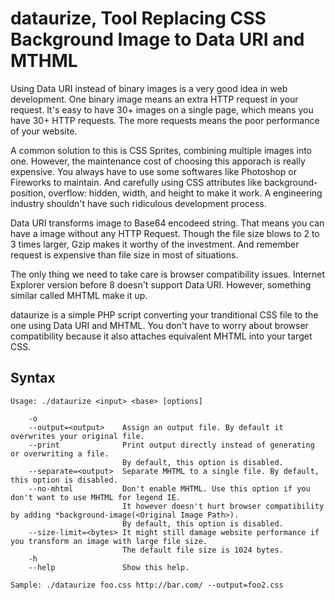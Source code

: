 dataurize, Tool Replacing CSS Background Image to Data URI and MTHML 
=====================================================================

Using Data URI instead of binary images is a very good idea in web development.
One binary image means an extra HTTP request in your request.
It's easy to have 30+ images on a single page, which means you have 30+ HTTP requests.
The more requests means the poor performance of your website. 

A common solution to this is CSS Sprites, combining multiple images into one.
However, the maintenance cost of choosing this apporach is really expensive. 
You always have to use some softwares like Photoshop or Fireworks to maintain.
And carefully using CSS attributes like background-position, overflow: hidden, width, and height to make it work.
A engineering industry shouldn't have such ridiculous development process.

Data URI transforms image to Base64 encodeed string.
That means you can have a image without any HTTP Request.
Though the file size blows to 2 to 3 times larger, Gzip makes it worthy of the investment.
And remember request is expensive than file size in most of situations.

The only thing we need to take care is browser compatibility issues.
Internet Explorer version before 8 doesn't support Data URI.
However, something similar called MHTML make it up.

dataurize is a simple PHP script converting your tranditional CSS file to 
the one using Data URI and MHTML.  You don't have to worry about browser compatibility
because it also attaches equivalent MHTML into your target CSS.

Syntax
------

    Usage: ./dataurize <input> <base> [options]

        -o
        --output=<output>    Assign an output file. By default it overwrites your original file.
        --print              Print output directly instead of generating or overwriting a file.
                             By default, this option is disabled.
        --separate=<output>  Separate MHTML to a single file. By default, this option is disabled.
        --no-mhtml           Don't enable MHTML. Use this option if you don't want to use MHTML for legend IE.
                             It however doesn't hurt browser compatibility by adding *background-image(<Original Image Path>).
                             By default, this option is disabled.
        --size-limit=<bytes> It might still damage website performance if you transform an image with large file size.
                             The default file size is 1024 bytes.
        -h
        --help               Show this help.

    Sample: ./dataurize foo.css http://bar.com/ --output=foo2.css
